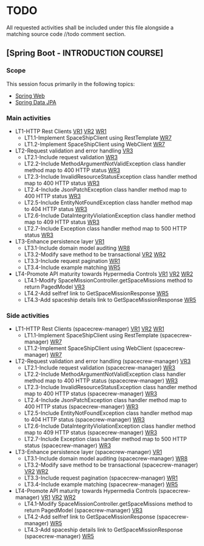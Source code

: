 # TODO

All requested activities shall be included under this file alongside a matching source code //todo comment section.

## [Spring Boot - INTRODUCTION COURSE]

### Scope

This session focus primarily in the following topics:

* [Spring Web](https://docs.spring.io/spring-boot/docs/2.4.5/reference/htmlsingle/#boot-features-developing-web-applications)
* [Spring Data JPA](https://docs.spring.io/spring-boot/docs/2.4.5/reference/htmlsingle/#boot-features-jpa-and-spring-data)

### Main activities

- LT1-HTTP Rest Clients
  [VR1](https://app.pluralsight.com/library/courses/spring-big-picture/table-of-contents)
  [VR2](https://app.pluralsight.com/library/courses/spring-boot-fundamentals/table-of-contents)
  [WR1](https://www.baeldung.com/spring-boot-start#web-and-the-controller)
   - LT1.1-Implement SpaceShipClient using RestTemplate [WR7](https://www.baeldung.com/spring-webclient-resttemplate)
   - LT1.2-Implement SpaceShipClient using WebClient [WR7](https://www.baeldung.com/spring-webclient-resttemplate)
- LT2-Request validation and error handling [VR3](https://app.pluralsight.com/player?course=spring-rest&author=peter-vanrijn&name=f22098f6-6f8a-4d98-a7f4-be46cdb4ecb0&clip=0&mode=live)
   - LT2.1-Include request validation [WR3](https://www.baeldung.com/exception-handling-for-rest-with-spring)
   - LT2.2-Include MethodArgumentNotValidException class handler method map to 400 HTTP status [WR3](https://www.baeldung.com/exception-handling-for-rest-with-spring)
   - LT2.3-Include InvalidResourceStatusException class handler method map to 400 HTTP status [WR3](https://www.baeldung.com/exception-handling-for-rest-with-spring)
   - LT2.4-Include JsonPatchException class handler method map to 400 HTTP status [WR3](https://www.baeldung.com/exception-handling-for-rest-with-spring)
   - LT2.5-Include EntityNotFoundException class handler method map to 404 HTTP status [WR3](https://www.baeldung.com/exception-handling-for-rest-with-spring)
   - LT2.6-Include DataIntegrityViolationException class handler method map to 409 HTTP status [WR3](https://www.baeldung.com/exception-handling-for-rest-with-spring)
   - LT2.7-Include Exception class handler method map to 500 HTTP status [WR3](https://www.baeldung.com/exception-handling-for-rest-with-spring)
- LT3-Enhance persistence layer [VR1](https://app.pluralsight.com/library/courses/spring-data-jpa-getting-started/table-of-contents)
   - LT3.1-Include domain model auditing [WR8](https://www.baeldung.com/database-auditing-jpa#spring)
   - LT3.2-Modify save method to be transactional [VR2](https://app.pluralsight.com/library/courses/data-transactions-spring/table-of-contents)
     [WR2](https://www.baeldung.com/transaction-configuration-with-jpa-and-spring)
   - LT3.3-Include request pagination [WR1](https://www.baeldung.com/spring-data-jpa-pagination-sorting)
   - LT3.4-Include example matching [WR5](https://www.baeldung.com/spring-data-query-by-example)
- LT4-Promote API maturity towards Hypermedia Controls
  [VR1](https://app.pluralsight.com/library/courses/spring-big-picture/table-of-contents)
  [VR2](https://app.pluralsight.com/library/courses/spring-boot-fundamentals/table-of-contents)
  [WR2](https://spring.io/guides/gs/rest-service/)
   - LT4.1-Modify SpaceMissionController.getSpaceMissions method to return PagedModel<GetSpaceMissionResponse> [VR3](https://app.pluralsight.com/player?course=spring-rest&author=peter-vanrijn&name=6fbffaa5-c1eb-4961-81b8-f34ef28cf5f6&clip=0&mode=live)
   - LT4.2-Add selfref link to GetSpaceMissionResponse [WR5](https://www.baeldung.com/spring-hateoas-tutorial)
   - LT4.3-Add spaceship details link to GetSpaceMissionResponse [WR5](https://www.baeldung.com/spring-hateoas-tutorial)


### Side activities

- LT1-HTTP Rest Clients (spacecrew-manager)
  [VR1](https://app.pluralsight.com/library/courses/spring-big-picture/table-of-contents)
  [VR2](https://app.pluralsight.com/library/courses/spring-boot-fundamentals/table-of-contents)
  [WR1](https://www.baeldung.com/spring-boot-start#web-and-the-controller)
   - LT1.1-Implement SpaceShipClient using RestTemplate (spacecrew-manager) [WR7](https://www.baeldung.com/spring-webclient-resttemplate)
   - LT1.2-Implement SpaceShipClient using WebClient (spacecrew-manager) [WR7](https://www.baeldung.com/spring-webclient-resttemplate)
- LT2-Request validation and error handling (spacecrew-manager) [VR3](https://app.pluralsight.com/player?course=spring-rest&author=peter-vanrijn&name=f22098f6-6f8a-4d98-a7f4-be46cdb4ecb0&clip=0&mode=live)
   - LT2.1-Include request validation (spacecrew-manager) [WR3](https://www.baeldung.com/exception-handling-for-rest-with-spring)
   - LT2.2-Include MethodArgumentNotValidException class handler method map to 400 HTTP status (spacecrew-manager) [WR3](https://www.baeldung.com/exception-handling-for-rest-with-spring)
   - LT2.3-Include InvalidResourceStatusException class handler method map to 400 HTTP status (spacecrew-manager) [WR3](https://www.baeldung.com/exception-handling-for-rest-with-spring)
   - LT2.4-Include JsonPatchException class handler method map to 400 HTTP status (spacecrew-manager) [WR3](https://www.baeldung.com/exception-handling-for-rest-with-spring)
   - LT2.5-Include EntityNotFoundException class handler method map to 404 HTTP status (spacecrew-manager) [WR3](https://www.baeldung.com/exception-handling-for-rest-with-spring)
   - LT2.6-Include DataIntegrityViolationException class handler method map to 409 HTTP status (spacecrew-manager) [WR3](https://www.baeldung.com/exception-handling-for-rest-with-spring)
   - LT2.7-Include Exception class handler method map to 500 HTTP status (spacecrew-manager) [WR3](https://www.baeldung.com/exception-handling-for-rest-with-spring)
- LT3-Enhance persistence layer (spacecrew-manager) [VR1](https://app.pluralsight.com/library/courses/spring-data-jpa-getting-started/table-of-contents)
   - LT3.1-Include domain model auditing (spacecrew-manager) [WR8](https://www.baeldung.com/database-auditing-jpa#spring)
   - LT3.2-Modify save method to be transactional (spacecrew-manager) [VR2](https://app.pluralsight.com/library/courses/data-transactions-spring/table-of-contents)
     [WR2](https://www.baeldung.com/transaction-configuration-with-jpa-and-spring)
   - LT3.3-Include request pagination (spacecrew-manager) [WR1](https://www.baeldung.com/spring-data-jpa-pagination-sorting)
   - LT3.4-Include example matching (spacecrew-manager) [WR5](https://www.baeldung.com/spring-data-query-by-example)
- LT4-Promote API maturity towards Hypermedia Controls (spacecrew-manager)
  [VR1](https://app.pluralsight.com/library/courses/spring-big-picture/table-of-contents)
  [VR2](https://app.pluralsight.com/library/courses/spring-boot-fundamentals/table-of-contents)
  [WR2](https://spring.io/guides/gs/rest-service/)
   - LT4.1-Modify SpaceMissionController.getSpaceMissions method to return PagedModel<GetSpaceMissionResponse> (spacecrew-manager) [VR3](https://app.pluralsight.com/player?course=spring-rest&author=peter-vanrijn&name=6fbffaa5-c1eb-4961-81b8-f34ef28cf5f6&clip=0&mode=live)
   - LT4.2-Add selfref link to GetSpaceMissionResponse (spacecrew-manager) [WR5](https://www.baeldung.com/spring-hateoas-tutorial)
   - LT4.3-Add spaceship details link to GetSpaceMissionResponse (spacecrew-manager) [WR5](https://www.baeldung.com/spring-hateoas-tutorial)